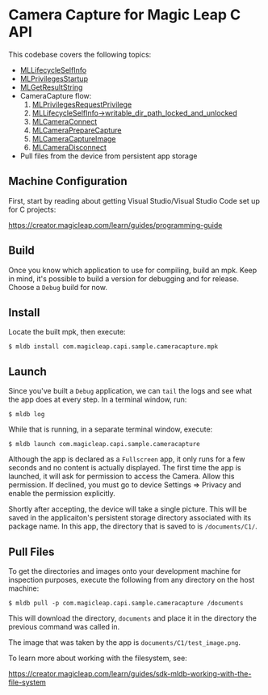 # Camera Capture for Magic Leap C API

This codebase covers the following topics:

* [MLLifecycleSelfInfo](https://developer-documentation.magicleap.com/public/v0.19.0/CAPI/group___lifecycle.html#ga871dbc43b4eb25abe4766eaf35d92049)
* [MLPrivilegesStartup](https://developer-documentation.magicleap.com/public/v0.19.0/CAPI/group___privileges.html#gabdf1a6912c0c8c52fd110771cec63191)
* [MLGetResultString](https://developer-documentation.magicleap.com/public/v0.19.0/UnityAPI/class_magic_leap_internal_1_1_magic_leap_native_bindings.html#a6cdbb2a6e6d4e721cb5e4fa429a838f0)
* CameraCapture flow:
    1. [MLPrivilegesRequestPrivilege](https://developer-documentation.magicleap.com/public/v0.19.0/CAPI/group___privileges.html#ga44c6ae3af0b8be953bb092764947663d)
    2. [MLLifecycleSelfInfo->writable_dir_path_locked_and_unlocked](https://developer-documentation.magicleap.com/public/v0.19.0/CAPI/group___lifecycle.html#struct_m_l_lifecycle_self_info)
    3. [MLCameraConnect](https://developer-documentation.magicleap.com/public/v0.19.0/CAPI/group___camera.html#ga93e7ffc829407c25c2483c5889e5e1a3)
    4. [MLCameraPrepareCapture](https://developer-documentation.magicleap.com/public/v0.19.0/CAPI/group___camera.html#gaa358f3ed755860680c70a3dc6361a080)
    5. [MLCameraCaptureImage](https://developer-documentation.magicleap.com/public/v0.19.0/CAPI/group___camera.html#gaa358f3ed755860680c70a3dc6361a080)
    6. [MLCameraDisconnect](https://developer-documentation.magicleap.com/public/v0.19.0/CAPI/group___camera.html#ga790b047c1ec955126722075b10301f29)
* Pull files from the device from persistent app storage

## Machine Configuration
First, start by reading about getting Visual Studio/Visual Studio Code set up for C projects:

<https://creator.magicleap.com/learn/guides/programming-guide>

## Build
Once you know which application to use for compiling, build an mpk. Keep in mind, it's possible to build a version for debugging and for release. Choose a `Debug` build for now.

## Install
Locate the built mpk, then execute:

```shell
$ mldb install com.magicleap.capi.sample.cameracapture.mpk
```

## Launch
Since you've built a `Debug` application, we can `tail` the logs and see what the app does at every step. In a terminal window, run:

```shell
$ mldb log
```

While that is running, in a separate terminal window, execute:

```shell
$ mldb launch com.magicleap.capi.sample.cameracapture
```

Although the app is declared as a `Fullscreen` app, it only runs for a few seconds and no content is actually displayed. The first time the app is launched, it will ask for permission to access the Camera. Allow this permission. If declined, you must go to device Settings => Privacy and enable the permission explicitly.

Shortly after accepting, the device will take a single picture. This will be saved in the applicaiton's persistent storage directory associated with its package name. In this app, the directory that is saved to is `/documents/C1/`.

## Pull Files
To get the directories and images onto your development machine for inspection purposes, execute the following from any directory on the host machine:

```shell
$ mldb pull -p com.magicleap.capi.sample.cameracapture /documents
```

This will download the directory, `documents` and place it in the directory the previous command was called in.

The image that was taken by the app is `documents/C1/test_image.png`.

To learn more about working with the filesystem, see:

<https://creator.magicleap.com/learn/guides/sdk-mldb-working-with-the-file-system>
